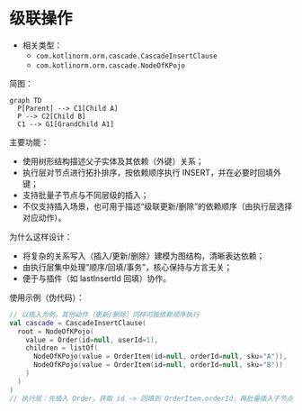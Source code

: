 # 级联操作

- 相关类型：
  - `com.kotlinorm.orm.cascade.CascadeInsertClause`
  - `com.kotlinorm.orm.cascade.NodeOfKPojo`

简图：
```mermaid
graph TD
  P[Parent] --> C1[Child A]
  P --> C2[Child B]
  C1 --> G1[GrandChild A1]
```

主要功能：
- 使用树形结构描述父子实体及其依赖（外键）关系；
- 执行层对节点进行拓扑排序，按依赖顺序执行 INSERT，并在必要时回填外键；
- 支持批量子节点与不同层级的插入；
- 不仅支持插入场景，也可用于描述“级联更新/删除”的依赖顺序（由执行层选择对应动作）。

为什么这样设计：
- 将复杂的关系写入（插入/更新/删除）建模为图结构，清晰表达依赖；
- 由执行层集中处理“顺序/回填/事务”，核心保持与方言无关；
- 便于与插件（如 lastInsertId 回填）协作。

使用示例（伪代码）：
```kotlin
// 以插入为例，其他动作（更新/删除）同样可按依赖顺序执行
val cascade = CascadeInsertClause(
  root = NodeOfKPojo(
    value = Order(id=null, userId=1),
    children = listOf(
      NodeOfKPojo(value = OrderItem(id=null, orderId=null, sku="A")),
      NodeOfKPojo(value = OrderItem(id=null, orderId=null, sku="B"))
    )
  )
)
// 执行层：先插入 Order，获取 id -> 回填到 OrderItem.orderId，再批量插入子节点
```
